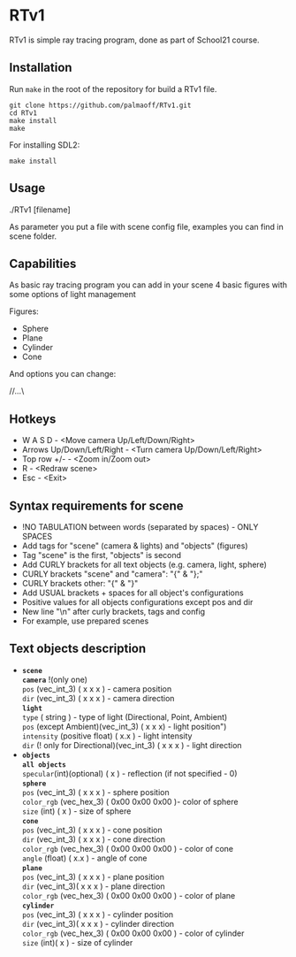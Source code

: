# RTv1

RTv1 is simple ray tracing program, done as part of School21 course.

## Installation

Run `make` in the root of the repository for build a RTv1 file.

```
git clone https://github.com/palmaoff/RTv1.git
cd RTv1
make install
make
```
For installing SDL2:
```
make install
```
## Usage

./RTv1 [filename] 

As parameter you put a file with scene config file, examples you can find in scene folder.

## Capabilities

As basic ray tracing program you can add in your scene 4 basic figures with some options of light management

Figures:

- Sphere
- Plane
- Cylinder
- Cone 

And options you can change:

//...\

## Hotkeys
- W A S D - <Move camera Up/Left/Down/Right>
- Arrows Up/Down/Left/Right - <Turn camera Up/Down/Left/Right>
- Top row +/- - <Zoom in/Zoom out>
- R - \<Redraw scene>
- Esc - \<Exit>

## Syntax requirements for scene
- !NO TABULATION between words (separated by spaces) - ONLY SPACES
- Add tags for \"scene\" (camera & lights) and \"objects\" (figures)
- Tag "scene" is the first, "objects" is second
- Add CURLY brackets for all text objects (e.g. camera, light, sphere)
- CURLY brackets \"scene\" and \"camera\": \"{\" & \"};\"
- CURLY brackets other: \"{\" & \"}\"
- Add USUAL brackets + spaces for all object's configurations
- Positive values for all objects configurations except pos and dir
- New line \"\\n\" after curly brackets, tags and config
- For example, use prepared scenes

## Text objects description
- **`scene`** \
  **`camera`** !(only one)\
 `pos` (vec_int_3) ( x x x ) - camera position\
 `dir` (vec_int_3) ( x x x ) - camera direction\
  **`light`**\
 `type` ( string ) - type of light (Directional, Point, Ambient)\
 `pos` (except Ambient)(vec_int_3) ( x x x) - light position")\
 `intensity` (positive float) ( x.x ) - light intensity\
 `dir` (! only for Directional)(vec_int_3) ( x x x ) - light direction
- **`objects`**\
  **`all objects`**\
 `specular`(int)(optional) ( x ) - reflection (if not specified - 0)\
  **`sphere`**\
 `pos` (vec_int_3) ( x x x ) - sphere position\
 `color_rgb` (vec_hex_3) ( 0x00 0x00 0x00 )- color of sphere\
 `size` (int) ( x ) - size of sphere\
  **`cone`**\
 `pos` (vec_int_3) ( x x x ) - cone position\
 `dir` (vec_int_3) ( x x x ) - cone direction\
 `color_rgb` (vec_hex_3) ( 0x00 0x00 0x00 ) - color of cone\
 `angle` (float) ( x.x ) - angle of cone\
  **`plane`**\
 `pos` (vec_int_3) ( x x x ) - plane position\
 `dir` (vec_int_3)( x x x ) - plane direction\
 `color_rgb` (vec_hex_3) ( 0x00 0x00 0x00 ) - color of plane\
  **`cylinder`**\
 `pos` (vec_int_3) ( x x x ) - cylinder position\
 `dir` (vec_int_3)( x x x ) - cylinder direction\
 `color_rgb` (vec_hex_3) ( 0x00 0x00 0x00 ) - color of cylinder\
 `size` (int)( x ) - size of cylinder
